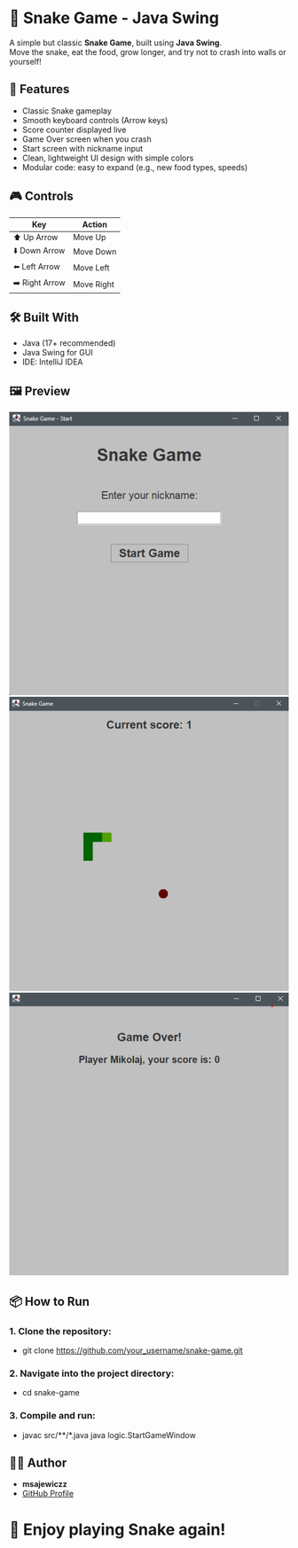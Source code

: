 # 🐍 Snake Game - Java Swing

A simple but classic **Snake Game**, built using **Java Swing**.  
Move the snake, eat the food, grow longer, and try not to crash into walls or yourself!



## 🚀 Features
- Classic Snake gameplay
- Smooth keyboard controls (Arrow keys)
- Score counter displayed live
- Game Over screen when you crash
- Start screen with nickname input
- Clean, lightweight UI design with simple colors
- Modular code: easy to expand (e.g., new food types, speeds)



## 🎮 Controls

| Key          | Action     |
|--------------|-------------|
| ⬆️ Up Arrow   | Move Up     |
| ⬇️ Down Arrow | Move Down   |
| ⬅️ Left Arrow | Move Left   |
| ➡️ Right Arrow| Move Right  |



## 🛠️ Built With
- Java (17+ recommended)
- Java Swing for GUI
- IDE: IntelliJ IDEA

## 🖼️ Preview

![Start Screen](assets/start_game_view.png)
![Game Board](assets/game.png)
![Game Over Screen](assets/game-over-screen.png)

## 📦 How to Run

### 1. Clone the repository:
- git clone https://github.com/your_username/snake-game.git
### 2. Navigate into the project directory:
- cd snake-game
### 3.  Compile and run:
- javac src/**/*.java java logic.StartGameWindow


## 🧑‍💻 Author
- **msajewiczz** 
- [GitHub Profile](https://github.com/mSajewiczz)


# 🐍 Enjoy playing Snake again!